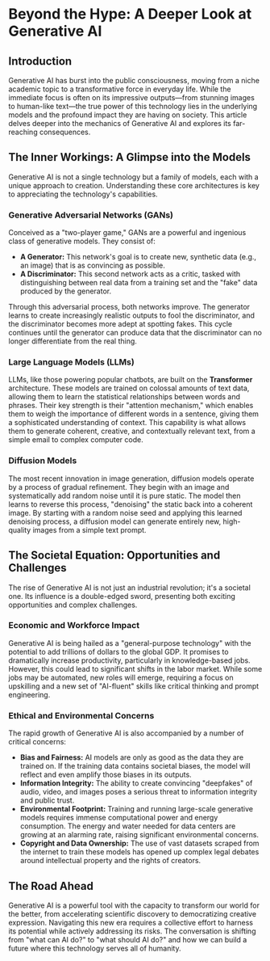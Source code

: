 # Beyond the Hype: A Deeper Look at Generative AI

## Introduction

Generative AI has burst into the public consciousness, moving from a niche
academic topic to a transformative force in everyday life. While the immediate
focus is often on its impressive outputs—from stunning images to human-like
text—the true power of this technology lies in the underlying models and the
profound impact they are having on society. This article delves deeper into the
mechanics of Generative AI and explores its far-reaching consequences.

## The Inner Workings: A Glimpse into the Models

Generative AI is not a single technology but a family of models, each with a
unique approach to creation. Understanding these core architectures is key to
appreciating the technology's capabilities.

### Generative Adversarial Networks (GANs)

Conceived as a "two-player game," GANs are a powerful and ingenious class of
generative models. They consist of:

- **A Generator:** This network's goal is to create new, synthetic data (e.g.,
  an image) that is as convincing as possible.
- **A Discriminator:** This second network acts as a critic, tasked with
  distinguishing between real data from a training set and the "fake" data
  produced by the generator.

Through this adversarial process, both networks improve. The generator learns to
create increasingly realistic outputs to fool the discriminator, and the
discriminator becomes more adept at spotting fakes. This cycle continues until
the generator can produce data that the discriminator can no longer
differentiate from the real thing.

### Large Language Models (LLMs)

LLMs, like those powering popular chatbots, are built on the **Transformer**
architecture. These models are trained on colossal amounts of text data,
allowing them to learn the statistical relationships between words and phrases.
Their key strength is their "attention mechanism," which enables them to weigh
the importance of different words in a sentence, giving them a sophisticated
understanding of context. This capability is what allows them to generate
coherent, creative, and contextually relevant text, from a simple email to
complex computer code.

### Diffusion Models

The most recent innovation in image generation, diffusion models operate by a
process of gradual refinement. They begin with an image and systematically add
random noise until it is pure static. The model then learns to reverse this
process, "denoising" the static back into a coherent image. By starting with a
random noise seed and applying this learned denoising process, a diffusion model
can generate entirely new, high-quality images from a simple text prompt.

## The Societal Equation: Opportunities and Challenges

The rise of Generative AI is not just an industrial revolution; it's a societal
one. Its influence is a double-edged sword, presenting both exciting
opportunities and complex challenges.

### Economic and Workforce Impact

Generative AI is being hailed as a "general-purpose technology" with the
potential to add trillions of dollars to the global GDP. It promises to
dramatically increase productivity, particularly in knowledge-based jobs.
However, this could lead to significant shifts in the labor market. While some
jobs may be automated, new roles will emerge, requiring a focus on upskilling
and a new set of "AI-fluent" skills like critical thinking and prompt
engineering.

### Ethical and Environmental Concerns

The rapid growth of Generative AI is also accompanied by a number of critical
concerns:

- **Bias and Fairness:** AI models are only as good as the data they are trained
  on. If the training data contains societal biases, the model will reflect and
  even amplify those biases in its outputs.
- **Information Integrity:** The ability to create convincing "deepfakes" of
  audio, video, and images poses a serious threat to information integrity and
  public trust.
- **Environmental Footprint:** Training and running large-scale generative
  models requires immense computational power and energy consumption. The energy
  and water needed for data centers are growing at an alarming rate, raising
  significant environmental concerns.
- **Copyright and Data Ownership:** The use of vast datasets scraped from the
  internet to train these models has opened up complex legal debates around
  intellectual property and the rights of creators.

## The Road Ahead

Generative AI is a powerful tool with the capacity to transform our world for
the better, from accelerating scientific discovery to democratizing creative
expression. Navigating this new era requires a collective effort to harness its
potential while actively addressing its risks. The conversation is shifting from
"what can AI do?" to "what should AI do?" and how we can build a future where
this technology serves all of humanity.
